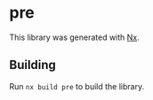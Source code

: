 # pre

This library was generated with [Nx](https://nx.dev).

## Building

Run `nx build pre` to build the library.
